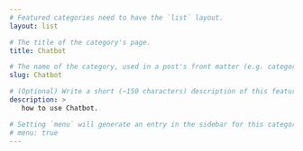 ```yaml
---
# Featured categories need to have the `list` layout.
layout: list

# The title of the category's page.
title: Chatbot

# The name of the category, used in a post's front matter (e.g. category: <slug>).
slug: Chatbot

# (Optional) Write a short (~150 characters) description of this featured category.
description: >
   how to use Chatbot.

# Setting `menu` will generate an entry in the sidebar for this category.
# menu: true
---
```

